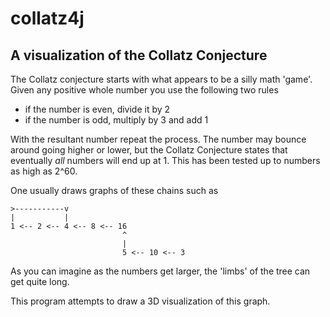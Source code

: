 # collatz4j
## A visualization of the Collatz Conjecture

The Collatz conjecture starts with what appears to be a silly math 'game'. Given any positive whole number you use the following two rules

* if the number is even, divide it by 2
* if the number is odd, multiply by 3 and add 1

With the resultant number repeat the process. The number may bounce around going higher or lower, but the Collatz Conjecture states that
eventually *all* numbers will end up at 1. This has been tested up to numbers as high as 2^60.

One usually draws graphs of these chains such as


    >-----------v
    |           |
    1 <-- 2 <-- 4 <-- 8 <-- 16
                             ^
                             |
                             5 <-- 10 <-- 3
                         
As you can imagine as the numbers get larger, the 'limbs' of the tree can get quite long.

This program attempts to draw a 3D visualization of this graph.
